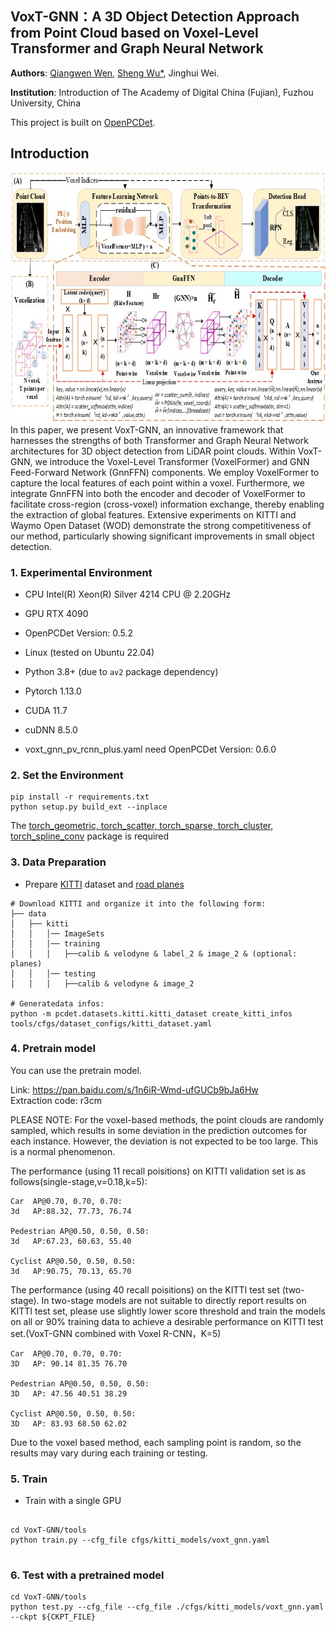 ## VoxT-GNN：A 3D Object Detection Approach from Point Cloud based on Voxel-Level Transformer and Graph Neural Network

**Authors**: [Qiangwen Wen](https://github.com/yujianxinnian), [Sheng Wu*](http://adcfj.cn/sirc/door/team/TeacherList/Detail?personId=%20422), Jinghui Wei.

**Institution**: Introduction of The Academy of Digital China (Fujian), Fuzhou University, China

This project is built on [OpenPCDet](https://github.com/open-mmlab/OpenPCDet). 

## Introduction
<img src="diagram.jpg" alt="drawing" width="900" height="400"/>
In this paper, we present VoxT-GNN, an innovative framework that harnesses the strengths of both Transformer and Graph Neural Network architectures for 3D object detection from LiDAR point clouds. Within VoxT-GNN, we introduce the Voxel-Level Transformer (VoxelFormer) and GNN Feed-Forward Network (GnnFFN) components. We employ VoxelFormer to capture the local features of each point within a voxel. Furthermore, we integrate GnnFFN into both the encoder and decoder of VoxelFormer to facilitate cross-region (cross-voxel) information exchange, thereby enabling the extraction of global features. Extensive experiments on KITTI and Waymo Open Dataset (WOD) demonstrate the strong competitiveness of our method, particularly showing significant improvements in small object detection.

### 1. Experimental Environment
- CPU	Intel(R) Xeon(R) Silver 4214 CPU @ 2.20GHz
- GPU	RTX 4090
- OpenPCDet Version: 0.5.2
- Linux (tested on Ubuntu 22.04)
- Python 3.8+ (due to `av2` package dependency)
- Pytorch 1.13.0
- CUDA 11.7
- cuDNN	8.5.0

- voxt_gnn_pv_rcnn_plus.yaml need OpenPCDet Version: 0.6.0

### 2. Set the Environment

```shell
pip install -r requirements.txt
python setup.py build_ext --inplace 
```
The [torch_geometric, torch_scatter, torch_sparse, torch_cluster, torch_spline_conv](https://pytorch-geometric.readthedocs.io/en/latest/install/installation.html) package is required



### 3. Data Preparation

- Prepare [KITTI](http://www.cvlibs.net/datasets/kitti/eval_object.php?obj_benchmark=3d) dataset and [road planes](https://drive.google.com/file/d/1d5mq0RXRnvHPVeKx6Q612z0YRO1t2wAp/view?usp=sharing)

```shell
# Download KITTI and organize it into the following form:
├── data
│   ├── kitti
│   │   │── ImageSets
│   │   │── training
│   │   │   ├──calib & velodyne & label_2 & image_2 & (optional: planes)
│   │   │── testing
│   │   │   ├──calib & velodyne & image_2

# Generatedata infos:
python -m pcdet.datasets.kitti.kitti_dataset create_kitti_infos tools/cfgs/dataset_configs/kitti_dataset.yaml
```

### 4. Pretrain model
You can use the pretrain model.


Link: https://pan.baidu.com/s/1n6iR-Wmd-ufGUCb9bJa6Hw  
Extraction code: r3cm

PLEASE NOTE: For the voxel-based methods, the point clouds are randomly sampled, which results in some deviation in the prediction outcomes for each instance. However, the deviation is not expected to be too large. This is a normal phenomenon.


The performance (using 11 recall poisitions) on KITTI validation set is as follows(single-stage,v=0.18,k=5):
```
Car  AP@0.70, 0.70, 0.70:
3d   AP:88.32, 77.73, 76.74

Pedestrian AP@0.50, 0.50, 0.50:
3d   AP:67.23, 60.63, 55.40

Cyclist AP@0.50, 0.50, 0.50:
3d   AP:90.75, 70.13, 65.70
```

The performance (using 40 recall poisitions) on the KITTI test set (two-stage).
In two-stage models are not suitable to directly report results on KITTI test set, please use slightly lower score threshold and train the models on all or 90% training data to achieve a desirable performance on KITTI test set.(VoxT-GNN combined with Voxel R-CNN，K=5)
```
Car  AP@0.70, 0.70, 0.70:
3D   AP: 90.14 81.35 76.70	
	
Pedestrian AP@0.50, 0.50, 0.50:
3D   AP: 47.56 40.51 38.29

Cyclist AP@0.50, 0.50, 0.50:
3D   AP: 83.93 68.50 62.02
```
Due to the voxel based method, each sampling point is random, so the results may vary during each training or testing.

### 5. Train

- Train with a single GPU

```shell

cd VoxT-GNN/tools
python train.py --cfg_file cfgs/kitti_models/voxt_gnn.yaml


```

### 6. Test with a pretrained model

```shell
cd VoxT-GNN/tools
python test.py --cfg_file --cfg_file ./cfgs/kitti_models/voxt_gnn.yaml --ckpt ${CKPT_FILE}
```


